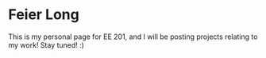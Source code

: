# Feier Long

This is my personal page for EE 201, and I will be posting projects relating to my work!
Stay tuned! :)

